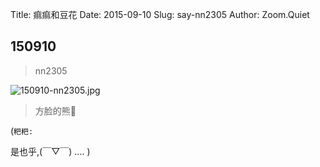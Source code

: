 Title: 痲痲和豆花
Date: 2015-09-10
Slug: say-nn2305
Author: Zoom.Quiet


## 150910
> nn2305

![150910-nn2305.jpg](http://momoko.zoomquiet.top/niuniu-albums/nn2015/150910-nn2305.jpg?imageView2/2/w/420)

> 方脸的熊🐻


(`粑粑:` 

是也乎,(￣▽￣)
....
)

